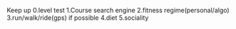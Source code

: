 Keep up
0.level test
1.Course search engine
2.fitness regime(personal/algo)
3.run/walk/ride(gps)
if possible
4.diet
5.sociality

